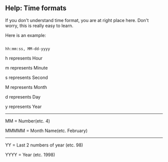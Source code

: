 ## Help: Time formats

If you don't understand time format, you are at right place here. Don't worry, this is really easy to learn. 

Here is an example:

```

hh:mm:ss, MM-dd-yyyy

```

h represents Hour<br>

m represents Minute<br>

s represents Second<br>

M represents Month<br>

d represents Day<br>

y represents Year

___________

MM = Number(etc. 4)

MMMMM = Month Name(etc. February)

____________

YY = Last 2 numbers of year (etc. 98)

YYYY = Year (etc. 1998)

 
